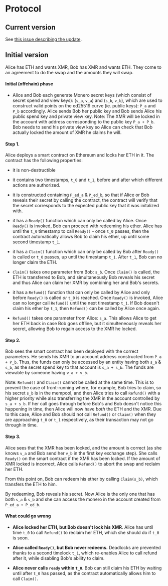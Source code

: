 # Protocol

## Current version

See [this issue describing the update](https://github.com/noot/atomic-swap/issues/36).

## Initial version

Alice has ETH and wants XMR, Bob has XMR and wants ETH. They come to an agreement to do the swap and the amounts they will swap.

#### Initial (offchain) phase
- Alice and Bob each generate Monero secret keys (which consist of secret spend and view keys): (`s_a`, `v_a`) and (`s_b`, `v_b`), which are used to construct valid points on the ed25519 curve (ie. public keys): `P_a` and `P_b` accordingly. Alice sends Bob her public key and Bob sends Alice his public spend key and private view key. Note: The XMR will be locked in the account with address corresponding to the public key `P_a + P_b`. Bob needs to send his private view key so Alice can check that Bob actually locked the amount of XMR he claims he will.

#### Step 1.
Alice deploys a smart contract on Ethereum and locks her ETH in it. The contract has the following properties:
- it is non-destructible

- it contains two timestamps, `t_0` and `t_1`, before and after which different actions are authorized.

- it is constructed containing `P_ed_a` & `P_ed_b`, so that if Alice or Bob reveals their secret by calling the contract, the contract will verify that the secret corresponds to the expected public key that it was initalized with.

- it has a `Ready()` function which can only be called by Alice. Once `Ready()` is invoked, Bob can proceed with redeeming his ether. Alice has until the `t_0` timestamp to call `Ready()` - once `t_0` passes, then the contract automatically allows Bob to claim his ether, up until some second timestamp `t_1`.

- it has a `Claim()` function which can only be called by Bob after `Ready()` is called or `t_0` passes, up until the timestamp `t_1`. After `t_1`, Bob can no longer claim the ETH.

- `Claim()` takes one parameter from Bob: `s_b`. Once `Claim()` is called, the ETH is transferred to Bob, and simultaneously Bob reveals his secret and thus Alice can claim her XMR by combining her and Bob's secrets.

- it has a `Refund()` function that can only be called by Alice and only before `Ready()` is called *or* `t_0` is reached. Once `Ready()` is invoked, Alice can no longer call `Refund()` until the next timestamp `t_1`.  If Bob doesn't claim his ether by `t_1`, then `Refund()` can be called by Alice once again.

- `Refund()` takes one parameter from Alice: `s_a`. This allows Alice to get her ETH back in case Bob goes offline, but it simulteneously reveals her secret, allowing Bob to regain access to the XMR he locked.

#### Step 2. 
Bob sees the smart contract has been deployed with the correct parameters. He sends his XMR to an account address constructed from `P_a + P_b`. Thus, the funds can only be accessed by an entity having both `s_a` & `s_b`, as the secret spend key to that account is `s_a + s_b`. The funds are viewable by someone having `v_a + v_b`.

Note: `Refund()` and `Claim()` cannot be called at the same time. This is to prevent the case of front-running where, for example, Bob tries to claim, so his secret `s_b` is in the mempool, and then Alice tries to call `Refund()` with a higher priority while also transferring the XMR in the account controlled by `s_a + s_b`. If her call goes through before Bob's and Bob doesn't notice this happening in time, then Alice will now have *both* the ETH and the XMR. Due to this case, Alice and Bob should not call `Refund()` or `Claim()` when they are approaching `t_0` or `t_1` respectively, as their transaction may not go through in time.

#### Step 3.
Alice sees that the XMR has been locked, and the amount is correct (as she knows `v_a` and Bob send her `v_b` in the first key exchange step). She calls `Ready()` on the smart contract if the XMR has been locked. If the amount of XMR locked is incorrect, Alice calls `Refund()` to abort the swap and reclaim her ETH.

From this point on, Bob can redeem his ether by calling `Claim(s_b)`, which transfers the ETH to him.

By redeeming, Bob reveals his secret. Now Alice is the only one that has both `s_a` & `s_b` and she can access the monero in the account created from `P_ed_a + P_ed_b`.

#### What could go wrong

- **Alice locked her ETH, but Bob doesn't lock his XMR**. Alice has until time `t_0` to call `Refund()` to reclaim her ETH, which she should do if `t_0` is soon.

- **Alice called `Ready()`, but Bob never redeems.** Deadlocks are prevented thanks to a second timelock `t_1`, which re-enables Alice to call refund after it, while disabling Bob's ability to claim.

- **Alice never calls `ready` within `t_0`**. Bob can still claim his ETH by waiting until after `t_0` has passed, as the contract automatically allows him to call `Claim()`.